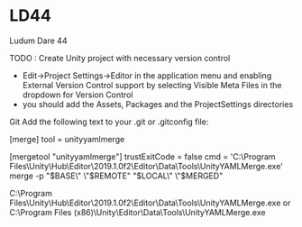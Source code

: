 # LD44
Ludum Dare 44


TODO : Create Unity project with necessary version control

- Edit->Project Settings->Editor in the application menu and enabling External Version Control support by selecting Visible Meta Files in the dropdown for Version Control
- you should add the Assets, Packages and the ProjectSettings directories

Git
Add the following text to your .git or .gitconfig file:

[merge]
    tool = unityyamlmerge

[mergetool "unityyamlmerge"]
    trustExitCode = false
    cmd = 'C:\\Program Files\\Unity\\Hub\\Editor\\2019.1.0f2\\Editor\\Data\\Tools\\UnityYAMLMerge.exe' merge -p \"$BASE\" \"$REMOTE\" \"$LOCAL\" \"$MERGED\"

C:\Program Files\Unity\Hub\Editor\2019.1.0f2\Editor\Data\Tools\UnityYAMLMerge.exe
or
C:\Program Files (x86)\Unity\Editor\Data\Tools\UnityYAMLMerge.exe
